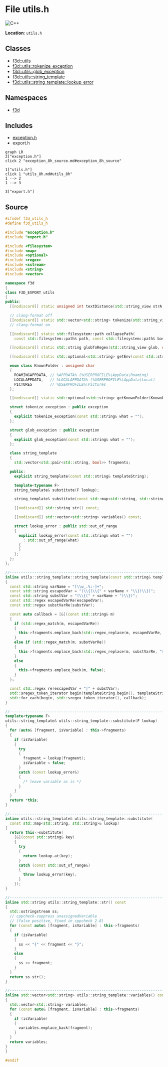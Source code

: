 # File utils.h

![][C++]

**Location**: `utils.h`





## Classes

* [f3d::utils](classf3d_1_1utils.md)
* [f3d::utils::tokenize\_exception](structf3d_1_1utils_1_1tokenize__exception.md)
* [f3d::utils::glob\_exception](structf3d_1_1utils_1_1glob__exception.md)
* [f3d::utils::string\_template](classf3d_1_1utils_1_1string__template.md)
* [f3d::utils::string\_template::lookup\_error](structf3d_1_1utils_1_1string__template_1_1lookup__error.md)

## Namespaces

* [f3d](namespacef3d.md)

## Includes

* [exception.h](exception_8h.md)
* export.h


```mermaid
graph LR
2["exception.h"]
click 2 "exception_8h_source.md#exception_8h_source"

1["utils.h"]
click 1 "utils_8h.md#utils_8h"
1 --> 2
1 --> 3

3["export.h"]

```


## Source


```cpp
#ifndef f3d_utils_h
#define f3d_utils_h

#include "exception.h"
#include "export.h"

#include <filesystem>
#include <map>
#include <optional>
#include <regex>
#include <sstream>
#include <string>
#include <vector>

namespace f3d
{
class F3D_EXPORT utils
{
public:
  [[nodiscard]] static unsigned int textDistance(std::string_view strA, std::string_view strB);

  // clang-format off
  [[nodiscard]] static std::vector<std::string> tokenize(std::string_view str, bool keepComments = true);
  // clang-format on

  [[nodiscard]] static std::filesystem::path collapsePath(
    const std::filesystem::path& path, const std::filesystem::path& baseDirectory = {});

  [[nodiscard]] static std::string globToRegex(std::string_view glob, char pathSeparator = '/');

  [[nodiscard]] static std::optional<std::string> getEnv(const std::string& env);

  enum class KnownFolder : unsigned char
  {
    ROAMINGAPPDATA, // %APPDATA% (%USERPROFILE%\AppData\Roaming)
    LOCALAPPDATA,   // %LOCALAPPDATA% (%USERPROFILE%\AppData\Local)
    PICTURES        // %USERPROFILE%\Pictures
  };

  [[nodiscard]] static std::optional<std::string> getKnownFolder(KnownFolder knownFolder);

  struct tokenize_exception : public exception
  {
    explicit tokenize_exception(const std::string& what = "");
  };

  struct glob_exception : public exception
  {
    explicit glob_exception(const std::string& what = "");
  };

  class string_template
  {
    std::vector<std::pair<std::string, bool>> fragments;

  public:
    explicit string_template(const std::string& templateString);

    template<typename F>
    string_template& substitute(F lookup);

    string_template& substitute(const std::map<std::string, std::string>& lookup);

    [[nodiscard]] std::string str() const;

    [[nodiscard]] std::vector<std::string> variables() const;

    struct lookup_error : public std::out_of_range
    {
      explicit lookup_error(const std::string& what = "")
        : std::out_of_range(what)
      {
      }
    };
  };
};

//------------------------------------------------------------------------------
inline utils::string_template::string_template(const std::string& templateString)
{
  const std::string varName = "[\\w_.%:-]+";
  const std::string escapedVar = "(\\{(\\{" + varName + "\\})\\})";
  const std::string substVar = "(\\{(" + varName + ")\\})";
  const std::regex escapedVarRe(escapedVar);
  const std::regex substVarRe(substVar);

  const auto callback = [&](const std::string& m)
  {
    if (std::regex_match(m, escapedVarRe))
    {
      this->fragments.emplace_back(std::regex_replace(m, escapedVarRe, "$2"), false);
    }
    else if (std::regex_match(m, substVarRe))
    {
      this->fragments.emplace_back(std::regex_replace(m, substVarRe, "$2"), true);
    }
    else
    {
      this->fragments.emplace_back(m, false);
    }
  };

  const std::regex re(escapedVar + "|" + substVar);
  std::sregex_token_iterator begin(templateString.begin(), templateString.end(), re, { -1, 0 });
  std::for_each(begin, std::sregex_token_iterator(), callback);
}

//------------------------------------------------------------------------------
template<typename F>
utils::string_template& utils::string_template::substitute(F lookup)
{
  for (auto& [fragment, isVariable] : this->fragments)
  {
    if (isVariable)
    {
      try
      {
        fragment = lookup(fragment);
        isVariable = false;
      }
      catch (const lookup_error&)
      {
        /* leave variable as is */
      }
    }
  }
  return *this;
}

//------------------------------------------------------------------------------
inline utils::string_template& utils::string_template::substitute(
  const std::map<std::string, std::string>& lookup)
{
  return this->substitute(
    [&](const std::string& key)
    {
      try
      {
        return lookup.at(key);
      }
      catch (const std::out_of_range&)
      {
        throw lookup_error(key);
      }
    });
}

//------------------------------------------------------------------------------
inline std::string utils::string_template::str() const
{
  std::ostringstream ss;
  // cppcheck-suppress unassignedVariable
  // (false positive, fixed in cppcheck 2.8)
  for (const auto& [fragment, isVariable] : this->fragments)
  {
    if (isVariable)
    {
      ss << "{" << fragment << "}";
    }
    else
    {
      ss << fragment;
    }
  }
  return ss.str();
}

//------------------------------------------------------------------------------
inline std::vector<std::string> utils::string_template::variables() const
{
  std::vector<std::string> variables;
  for (const auto& [fragment, isVariable] : this->fragments)
  {
    if (isVariable)
    {
      variables.emplace_back(fragment);
    }
  }
  return variables;
}
}

#endif
```


[public]: https://img.shields.io/badge/-public-brightgreen (public)
[C++]: https://img.shields.io/badge/language-C%2B%2B-blue (C++)
[const]: https://img.shields.io/badge/-const-lightblue (const)
[protected]: https://img.shields.io/badge/-protected-yellow (protected)
[static]: https://img.shields.io/badge/-static-lightgrey (static)
[private]: https://img.shields.io/badge/-private-red (private)